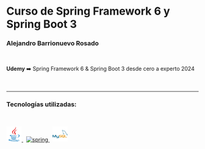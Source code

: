 # Curso de Spring Framework 6 y Spring Boot 3


<h3>Alejandro Barrionuevo Rosado</h3>

<br>

**Udemy** ➡️ Spring Framework 6 & Spring Boot 3 desde cero a experto 2024 

<br>
<hr>

<h3>Tecnologías utilizadas:</h3>
<br>

<a href="https://www.java.com" target="_blank" rel="noreferrer"> <img src="https://raw.githubusercontent.com/devicons/devicon/master/icons/java/java-original.svg" alt="java" width="40" height="40"/> </a> &nbsp; <a href="https://spring.io/" target="_blank" rel="noreferrer"> <img src="https://www.vectorlogo.zone/logos/springio/springio-icon.svg" alt="spring" width="40" height="40"/> </a> &nbsp; <a href="https://www.mysql.com/" target="_blank" rel="noreferrer"> <img src="https://raw.githubusercontent.com/devicons/devicon/master/icons/mysql/mysql-original-wordmark.svg" alt="mysql" width="40" height="40"/> </a> 




